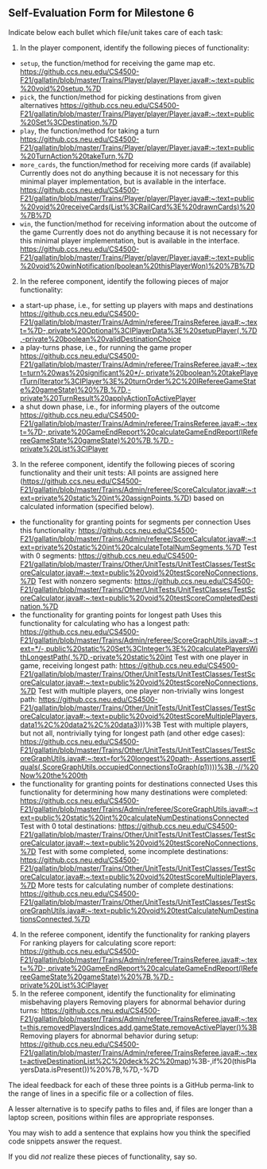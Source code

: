 ## Self-Evaluation Form for Milestone 6

Indicate below each bullet which file/unit takes care of each task:

1. In the player component, identify the following pieces of functionality:

  - `setup`, the function/method for receiving the game map etc.
https://github.ccs.neu.edu/CS4500-F21/gallatin/blob/master/Trains/Player/player/Player.java#:~:text=public%20void%20setup,%7D
  - `pick`, the function/method for picking destinations from given alternatives
https://github.ccs.neu.edu/CS4500-F21/gallatin/blob/master/Trains/Player/player/Player.java#:~:text=public%20Set%3CDestination,%7D
  - `play`, the function/method for taking a turn 
https://github.ccs.neu.edu/CS4500-F21/gallatin/blob/master/Trains/Player/player/Player.java#:~:text=public%20TurnAction%20takeTurn,%7D
  - `more_cards`, the function/method for receiving more cards (if available)
Currently does not do anything because it is not necessary for this minimal player implementation, but is available in the interface.
https://github.ccs.neu.edu/CS4500-F21/gallatin/blob/master/Trains/Player/player/Player.java#:~:text=public%20void%20receiveCards(List%3CRailCard%3E%20drawnCards)%20%7B%7D
  - `win`, the function/method for receiving information about the outcome of the game
Currently does not do anything because it is not necessary for this minimal player implementation, but is available in the interface.
https://github.ccs.neu.edu/CS4500-F21/gallatin/blob/master/Trains/Player/player/Player.java#:~:text=public%20void%20winNotification(boolean%20thisPlayerWon)%20%7B%7D
2. In the referee component, identify the following pieces of major functionality:

  - a start-up phase, i.e., for setting up players with maps and destinations
https://github.ccs.neu.edu/CS4500-F21/gallatin/blob/master/Trains/Admin/referee/TrainsReferee.java#:~:text=%7D-,private%20Optional%3CIPlayerData%3E%20setupPlayer(,%7D,-private%20boolean%20validDestinationChoice
  - a play-turns phase, i.e., for running the game proper 
https://github.ccs.neu.edu/CS4500-F21/gallatin/blob/master/Trains/Admin/referee/TrainsReferee.java#:~:text=turn%20was%20significant%20*/-,private%20boolean%20takePlayerTurn(Iterator%3CIPlayer%3E%20turnOrder%2C%20IRefereeGameState%20gameState)%20%7B,%7D,-private%20TurnResult%20applyActionToActivePlayer
  - a shut down phase, i.e., for informing players of the outcome 
https://github.ccs.neu.edu/CS4500-F21/gallatin/blob/master/Trains/Admin/referee/TrainsReferee.java#:~:text=%7D-,private%20GameEndReport%20calculateGameEndReport(IRefereeGameState%20gameState)%20%7B,%7D,-private%20List%3CIPlayer

3. In the referee component, identify the following pieces of scoring functionality and their unit tests: 
All points are assigned here (https://github.ccs.neu.edu/CS4500-F21/gallatin/blob/master/Trains/Admin/referee/ScoreCalculator.java#:~:text=private%20static%20int%20assignPoints,%7D) based on calculated information (specified below).
  - the functionality for granting points for segments per connection
Uses this functionality: https://github.ccs.neu.edu/CS4500-F21/gallatin/blob/master/Trains/Admin/referee/ScoreCalculator.java#:~:text=private%20static%20int%20calculateTotalNumSegments,%7D
Test with 0 segments: https://github.ccs.neu.edu/CS4500-F21/gallatin/blob/master/Trains/Other/UnitTests/UnitTestClasses/TestScoreCalculator.java#:~:text=public%20void%20testScoreNoConnections,%7D
Test with nonzero segments: https://github.ccs.neu.edu/CS4500-F21/gallatin/blob/master/Trains/Other/UnitTests/UnitTestClasses/TestScoreCalculator.java#:~:text=public%20void%20testScoreCompletedDestination,%7D
  - the functionality for granting points for longest path
Uses this functionality for calculating who has a longest path: https://github.ccs.neu.edu/CS4500-F21/gallatin/blob/master/Trains/Admin/referee/ScoreGraphUtils.java#:~:text=*/-,public%20static%20Set%3CInteger%3E%20calculatePlayersWithLongestPath(,%7D,-private%20static%20int
Test with one player in game, receiving longest path: https://github.ccs.neu.edu/CS4500-F21/gallatin/blob/master/Trains/Other/UnitTests/UnitTestClasses/TestScoreCalculator.java#:~:text=public%20void%20testScoreNoConnections,%7D
Test with multiple players, one player non-trivially wins longest path: https://github.ccs.neu.edu/CS4500-F21/gallatin/blob/master/Trains/Other/UnitTests/UnitTestClasses/TestScoreCalculator.java#:~:text=public%20void%20testScoreMultiplePlayers,data1%2C%20data2%2C%20data3)))%3B
Test with multiple players, but not all, nontrivially tying for longest path (and other edge cases): https://github.ccs.neu.edu/CS4500-F21/gallatin/blob/master/Trains/Other/UnitTests/UnitTestClasses/TestScoreGraphUtils.java#:~:text=for%20longest%20path-,Assertions.assertEquals(,ScoreGraphUtils.occupiedConnectionsToGraph(p1))))%3B,-//%20Now%20the%200th
  - the functionality for granting points for destinations connected
Uses this functionality for determining how many destinations were completed: https://github.ccs.neu.edu/CS4500-F21/gallatin/blob/master/Trains/Admin/referee/ScoreGraphUtils.java#:~:text=public%20static%20int%20calculateNumDestinationsConnected
Test with 0 total destinations: https://github.ccs.neu.edu/CS4500-F21/gallatin/blob/master/Trains/Other/UnitTests/UnitTestClasses/TestScoreCalculator.java#:~:text=public%20void%20testScoreNoConnections,%7D
Test with some completed, some incomplete destinations:
https://github.ccs.neu.edu/CS4500-F21/gallatin/blob/master/Trains/Other/UnitTests/UnitTestClasses/TestScoreCalculator.java#:~:text=public%20void%20testScoreMultiplePlayers,%7D
More tests for calculating number of complete destinations:
https://github.ccs.neu.edu/CS4500-F21/gallatin/blob/master/Trains/Other/UnitTests/UnitTestClasses/TestScoreGraphUtils.java#:~:text=public%20void%20testCalculateNumDestinationsConnected,%7D
4. In the referee component, identify the functionality for ranking players 
For ranking players for calculating score report: https://github.ccs.neu.edu/CS4500-F21/gallatin/blob/master/Trains/Admin/referee/TrainsReferee.java#:~:text=%7D-,private%20GameEndReport%20calculateGameEndReport(IRefereeGameState%20gameState)%20%7B,%7D,-private%20List%3CIPlayer
5. In the referee component, identify the functionality for eliminating misbehaving players 
Removing players for abnormal behavior during turns: https://github.ccs.neu.edu/CS4500-F21/gallatin/blob/master/Trains/Admin/referee/TrainsReferee.java#:~:text=this.removedPlayersIndices.add,gameState.removeActivePlayer()%3B
Removing players for abnormal behavior during setup: https://github.ccs.neu.edu/CS4500-F21/gallatin/blob/master/Trains/Admin/referee/TrainsReferee.java#:~:text=activeDestinationList%2C%20deck%2C%20map)%3B-,if%20(thisPlayersData.isPresent())%20%7B,%7D,-%7D

The ideal feedback for each of these three points is a GitHub
perma-link to the range of lines in a specific file or a collection of
files.

A lesser alternative is to specify paths to files and, if files are
longer than a laptop screen, positions within files are appropriate
responses.

You may wish to add a sentence that explains how you think the
specified code snippets answer the request.

If you did *not* realize these pieces of functionality, say so.
